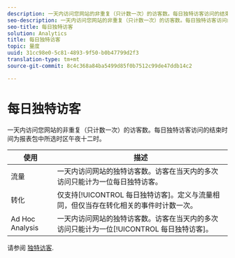 ```yaml
---
description: 一天内访问您网站的非重复（只计数一次）的访客数。每日独特访客访问的结束时间为报表包中所选时区午夜十二时。
seo-description: 一天内访问您网站的非重复（只计数一次）的访客数。每日独特访客访问的结束时间为报表包中所选时区午夜十二时。
seo-title: 每日独特访客
solution: Analytics
title: 每日独特访客
topic: 量度
uuid: 31cc98e0-5c81-4893-9f50-b0b47799d2f3
translation-type: tm+mt
source-git-commit: 8c4c368a84ba5499d85f0b7512c99de47ddb14c2

---
```



# 每日独特访客

一天内访问您网站的非重复（只计数一次）的访客数。每日独特访客访问的结束时间为报表包中所选时区午夜十二时。

| 使用 | 描述 |
|---|---|
| 流量 | 一天内访问网站的独特访客数。访客在当天内的多次访问只能计为一位每日独特访客。 |
| 转化 | 仅支持[!UICONTROL 每日独特访客]。定义与流量相同，但仅当存在转化相关的事件时计数一次。 |
| Ad Hoc Analysis | 一天内访问网站的独特访客数。访客在当天内的多次访问只能计为一位[!UICONTROL 每日独特访客]。 |

请参阅 [独特访客](/help/components/c-variables/c-metrics/metrics-unique-visitors.md).
